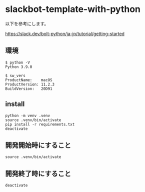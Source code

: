 # slackbot-template-with-python
以下を参考にします。

https://slack.dev/bolt-python/ja-jp/tutorial/getting-started

## 環境
```
$ python -V
Python 3.9.0

$ sw_vers
ProductName:    macOS
ProductVersion: 11.2.3
BuildVersion:   20D91
```

## install
```
python -m venv .venv
source .venv/bin/activate
pip install -r requirements.txt
deactivate
```

## 開発開始時にすること
```
source .venv/bin/activate
```

## 開発終了時にすること
```
deactivate
```